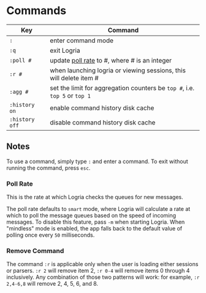 # Commands

| Key | Command |
|--|--|
| `:` | enter command mode |
| `:q` | exit Logria |
| `:poll #` | update [poll rate](#poll-rate) to #, where # is an integer |
| `:r #` | when launching logria or viewing sessions, this will delete item # |
| `:agg #` | set the limit for aggregation counters be `top #`, i.e. `top 5` or `top 1` |
| `:history on` | enable command history disk cache |
| `:history off` | disable command history disk cache |

## Notes

To use a command, simply type `:` and enter a command. To exit without running the command, press `esc`.

### Poll Rate

This is the rate at which Logria checks the queues for new messages.

The poll rate defaults to `smart` mode, where Logria will calculate a rate at which to poll the message queues based on the speed of incoming messages. To disable this feature, pass `-m` when starting Logria. When "mindless" mode is enabled, the app falls back to the default value of polling once every `50` milliseconds.

### Remove Command

The command `:r` is applicable only when the user is loading either sessions or parsers. `:r 2` will remove item 2, `:r 0-4` will remove items 0 through 4 inclusively. Any combination of those two patterns will work: for example, `:r 2,4-6,8` will remove 2, 4, 5, 6, and 8.
